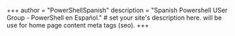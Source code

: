 +++
author = "PowerShellSpanish"
description = "Spanish Powershell USer Group - PowerShell en Español." # set your site's description here. will be use for home page content meta tags (seo).
+++
